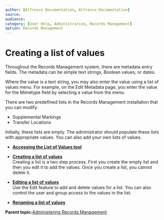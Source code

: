 ```yaml
---
author: [Alfresco Documentation, Alfresco Documentation]
source: 
audience: 
category: [User Help, Administration, Records Management]
option: Records Management
---
```


# Creating a list of values

Throughout the Records Management system, there are metadata entry fields. The metadata can be simple text strings, Boolean values, or dates.

Where the value is a text string, you may also enter the value using a list of values menu. For example, on the Edit Metadata page, you enter the value for the Mimetype field by selecting a value from the menu.

There are two predefined lists in the Records Management installation that you can modify:

-   Supplemental Markings
-   Transfer Locations

Initially, these lists are empty. The administrator should populate these lists with appropriate values. You can also add your own lists of values.

-   **[Accessing the List of Values tool](../tasks/rm-lov-access.md)**  

-   **[Creating a list of values](../tasks/rm-lov-create.md)**  
Creating a list is a two step process. First you create the empty list and then you edit it to add the values. Once you create a list, you cannot delete it.
-   **[Editing a list of values](../tasks/rm-lov-edit.md)**  
Use the Edit feature to add and delete values for a list. You can also control the user and group access to the values in the list.
-   **[Renaming a list of values](../tasks/rm-lov-rename.md)**  


**Parent topic:**[Administering Records Management](../concepts/rm-admin-intro.md)

